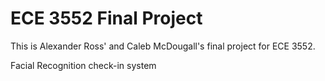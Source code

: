 # ECE 3552 Final Project
  
This is Alexander Ross' and Caleb McDougall's final project for ECE 3552.

Facial Recognition check-in system
